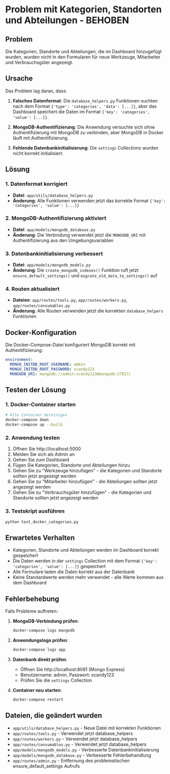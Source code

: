 # Problem mit Kategorien, Standorten und Abteilungen - BEHOBEN

## Problem
Die Kategorien, Standorte und Abteilungen, die im Dashboard hinzugefügt wurden, wurden nicht in den Formularen für neue Werkzeuge, Mitarbeiter und Verbrauchsgüter angezeigt.

## Ursache
Das Problem lag daran, dass:

1. **Falsches Datenformat**: Die `database_helpers.py` Funktionen suchten nach dem Format `{'type': 'categories', 'data': [...]}`, aber das Dashboard speichert die Daten im Format `{'key': 'categories', 'value': [...]}`.

2. **MongoDB-Authentifizierung**: Die Anwendung versuchte sich ohne Authentifizierung mit MongoDB zu verbinden, aber MongoDB in Docker läuft mit Authentifizierung.

3. **Fehlende Datenbankinitialisierung**: Die `settings` Collections wurden nicht korrekt initialisiert.

## Lösung

### 1. Datenformat korrigiert
- **Datei**: `app/utils/database_helpers.py`
- **Änderung**: Alle Funktionen verwenden jetzt das korrekte Format `{'key': 'categories', 'value': [...]}`

### 2. MongoDB-Authentifizierung aktiviert
- **Datei**: `app/models/mongodb_database.py`
- **Änderung**: Die Verbindung verwendet jetzt die `MONGODB_URI` mit Authentifizierung aus den Umgebungsvariablen

### 3. Datenbankinitialisierung verbessert
- **Datei**: `app/models/mongodb_models.py`
- **Änderung**: Die `create_mongodb_indexes()` Funktion ruft jetzt `ensure_default_settings()` und `migrate_old_data_to_settings()` auf

### 4. Routen aktualisiert
- **Dateien**: `app/routes/tools.py`, `app/routes/workers.py`, `app/routes/consumables.py`
- **Änderung**: Alle Routen verwenden jetzt die korrekten `database_helpers` Funktionen

## Docker-Konfiguration
Die Docker-Compose-Datei konfiguriert MongoDB korrekt mit Authentifizierung:
```yaml
environment:
  MONGO_INITDB_ROOT_USERNAME: admin
  MONGO_INITDB_ROOT_PASSWORD: scandy123
  MONGODB_URI: mongodb://admin:scandy123@mongodb:27017/
```

## Testen der Lösung

### 1. Docker-Container starten
```bash
# Alte Container bereinigen
docker-compose down
docker-compose up --build
```

### 2. Anwendung testen
1. Öffnen Sie http://localhost:5000
2. Melden Sie sich als Admin an
3. Gehen Sie zum Dashboard
4. Fügen Sie Kategorien, Standorte und Abteilungen hinzu
5. Gehen Sie zu "Werkzeuge hinzufügen" - die Kategorien und Standorte sollten jetzt angezeigt werden
6. Gehen Sie zu "Mitarbeiter hinzufügen" - die Abteilungen sollten jetzt angezeigt werden
7. Gehen Sie zu "Verbrauchsgüter hinzufügen" - die Kategorien und Standorte sollten jetzt angezeigt werden

### 3. Testskript ausführen
```bash
python test_docker_categories.py
```

## Erwartetes Verhalten
- Kategorien, Standorte und Abteilungen werden im Dashboard korrekt gespeichert
- Die Daten werden in der `settings` Collection mit dem Format `{'key': 'categories', 'value': [...]}` gespeichert
- Alle Formulare laden die Daten korrekt aus der Datenbank
- Keine Standardwerte werden mehr verwendet - alle Werte kommen aus dem Dashboard

## Fehlerbehebung
Falls Probleme auftreten:

1. **MongoDB-Verbindung prüfen**:
   ```bash
   docker-compose logs mongodb
   ```

2. **Anwendungslogs prüfen**:
   ```bash
   docker-compose logs app
   ```

3. **Datenbank direkt prüfen**:
   - Öffnen Sie http://localhost:8081 (Mongo Express)
   - Benutzername: admin, Passwort: scandy123
   - Prüfen Sie die `settings` Collection

4. **Container neu starten**:
   ```bash
   docker-compose restart
   ```

## Dateien, die geändert wurden
- `app/utils/database_helpers.py` - Neue Datei mit korrekten Funktionen
- `app/routes/tools.py` - Verwendet jetzt database_helpers
- `app/routes/workers.py` - Verwendet jetzt database_helpers
- `app/routes/consumables.py` - Verwendet jetzt database_helpers
- `app/models/mongodb_models.py` - Verbesserte Datenbankinitialisierung
- `app/models/mongodb_database.py` - Verbesserte Fehlerbehandlung
- `app/routes/admin.py` - Entfernung des problematischen ensure_default_settings Aufrufs 
